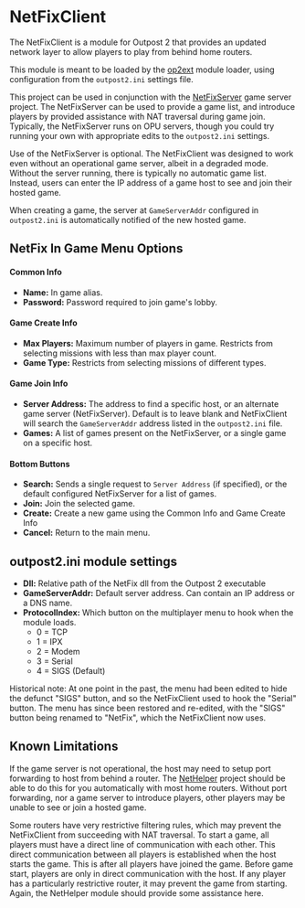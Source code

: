 # NetFixClient

The NetFixClient is a module for Outpost 2 that provides an updated network layer to allow players to play from behind home routers.

This module is meant to be loaded by the [op2ext](https://github.com/OutpostUniverse/op2ext) module loader, using configuration from the `outpost2.ini` settings file.

This project can be used in conjunction with the [NetFixServer](https://github.com/OutpostUniverse/NetFixServer) game server project. The NetFixServer can be used to provide a game list, and introduce players by provided assistance with NAT traversal during game join. Typically, the NetFixServer runs on OPU servers, though you could try running your own with appropriate edits to the `outpost2.ini` settings.

Use of the NetFixServer is optional. The NetFixClient was designed to work even without an operational game server, albeit in a degraded mode. Without the server running, there is typically no automatic game list. Instead, users can enter the IP address of a game host to see and join their hosted game.

When creating a game, the server at `GameServerAddr` configured in `outpost2.ini` is automatically notified of the new hosted game.

## NetFix In Game Menu Options

#### Common Info
 - **Name:** In game alias.
 - **Password:** Password required to join game's lobby.

#### Game Create Info
 - **Max Players:** Maximum number of players in game. Restricts from selecting missions with less than max player count.
 - **Game Type:** Restricts from selecting missions of different types.

#### Game Join Info
 - **Server Address:** The address to find a specific host, or an alternate game server (NetFixServer). Default is to leave blank and NetFixClient will search the `GameServerAddr` address listed in the `outpost2.ini` file.
 - **Games:** A list of games present on the NetFixServer, or a single game on a specific host.

#### Bottom Buttons  
 - **Search:** Sends a single request to `Server Address` (if specified), or the default configured NetFixServer for a list of games.
 - **Join:** Join the selected game.
 - **Create:** Create a new game using the Common Info and Game Create Info
 - **Cancel:** Return to the main menu.

## outpost2.ini module settings
 - **Dll:** Relative path of the NetFix dll from the Outpost 2 executable
 - **GameServerAddr:** Default server address. Can contain an IP address or a DNS name.
 - **ProtocolIndex:** Which button on the multiplayer menu to hook when the module loads.
   - 0 = TCP
   - 1 = IPX
   - 2 = Modem
   - 3 = Serial
   - 4 = SIGS (Default)

Historical note: At one point in the past, the menu had been edited to hide the defunct "SIGS" button, and so the NetFixClient used to hook the "Serial" button. The menu has since been restored and re-edited, with the "SIGS" button being renamed to "NetFix", which the NetFixClient now uses.

## Known Limitations

If the game server is not operational, the host may need to setup port forwarding to host from behind a router. The [NetHelper](https://github.com/OutpostUniverse/NetHelper) project should be able to do this for you automatically with most home routers. Without port forwarding, nor a game server to introduce players, other players may be unable to see or join a hosted game.

Some routers have very restrictive filtering rules, which may prevent the NetFixClient from succeeding with NAT traversal. To start a game, all players must have a direct line of communication with each other. This direct communication between all players is established when the host starts the game. This is after all players have joined the game. Before game start, players are only in direct communication with the host. If any player has a particularly restrictive router, it may prevent the game from starting. Again, the NetHelper module should provide some assistance here.
